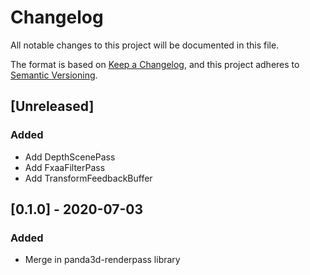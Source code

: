 
# Changelog
All notable changes to this project will be documented in this file.

The format is based on [Keep a Changelog](https://keepachangelog.com/en/1.0.0/),
and this project adheres to [Semantic Versioning](https://semver.org/spec/v2.0.0.html).

## [Unreleased]
### Added
- Add DepthScenePass
- Add FxaaFilterPass
- Add TransformFeedbackBuffer

## [0.1.0] - 2020-07-03
### Added
- Merge in panda3d-renderpass library
